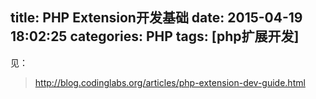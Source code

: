title: PHP Extension开发基础
date: 2015-04-19 18:02:25
categories: PHP
tags: [php扩展开发]
---

见：
> http://blog.codinglabs.org/articles/php-extension-dev-guide.html